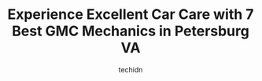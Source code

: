 ---
layout: ampstory
image: https://images.unsplash.com/photo-1513219872556-78665cfff8bb?ixlib=rb-4.0.3&ixid=MnwxMjA3fDB8MHxwaG90by1wYWdlfHx8fGVufDB8fHx8&auto=format&fit=crop&w=640&h=853&q=80
author: techidn
featured: false
description: Searching for the finest GMC Mechanic in Petersburg VA, USA? Look no further than the 7 best GMC Mechanic in the area, where youll find a team of highly qualified professionals ready to han
title: Experience Excellent Car Care with 7 Best GMC Mechanics in Petersburg VA
cover:
   title: Experience Excellent Car Care with 7 Best GMC Mechanics in Petersburg VA
   subtitle: Rickpate
   background: https://images.unsplash.com/photo-1513219872556-78665cfff8bb?ixlib=rb-4.0.3&ixid=MnwxMjA3fDB8MHxwaG90by1wYWdlfHx8fGVufDB8fHx8&auto=format&fit=crop&w=640&h=853&q=80

pages: 
 - layout: thirds
   top: <h1>#1 Gladin Automotive</h1>
   bottom: "<p>This repair shop is amazing and always gives great service! The owner goes above and beyond to provide quality customer service. Recently I needed my car inspection done </p>"
   background: https://www.knot35.com/toplist/wp-content/uploads/2023/06/best-gmc-mechanic-1-in-petersburg-va-1685833736.jpeg
   backgroundblur: true
 - layout: thirds
   top: <h1>#2 Ronnies Automotive</h1>
   bottom: "<p>6844 Boydton Plank Rd, Petersburg, VA 23803, United States</p>"
   background: https://www.knot35.com/toplist/wp-content/uploads/2023/06/best-gmc-mechanic-2-in-petersburg-va-1685833737.jpeg
   cta:
      link: https://www.knot35.com/toplist/experience-excellent-car-care-with-7-best-gmc-mechanics-in-petersburg-va/
      text: Experience Excellent Car Care with 7 Best GMC Mechanics in Petersburg VA
 - layout: thirds
   top: <h1>#3 Walts Automotive & Electric</h1>
   bottom: "<p>4 S Market St, Petersburg, VA 23803, United States</p>"
   background: https://www.knot35.com/toplist/wp-content/uploads/2023/06/best-gmc-mechanic-3-in-petersburg-va-1685833737.jpeg
   cta:
      link: https://www.knot35.com/toplist/experience-excellent-car-care-with-7-best-gmc-mechanics-in-petersburg-va/
      text: Experience Excellent Car Care with 7 Best GMC Mechanics in Petersburg VA
 - layout: thirds
   top: <h1>#4 Parhams Service Center</h1>
   bottom: "<p>1901 S Sycamore St, Petersburg, VA 23805, United States</p>"
   background: https://images.unsplash.com/photo-1580610447943-1bfbef5efe07?ixlib=rb-4.0.3&ixid=MnwxMjA3fDB8MHxwaG90by1wYWdlfHx8fGVufDB8fHx8&auto=format&fit=crop&w=640&h=853&q=80
   cta:
      link: https://www.knot35.com/toplist/experience-excellent-car-care-with-7-best-gmc-mechanics-in-petersburg-va/
      text: Experience Excellent Car Care with 7 Best GMC Mechanics in Petersburg VA
 - layout: thirds
   top: <h1>#5 Jim Whelans Service Center</h1>
   bottom: "<p>2156 County Dr, Petersburg, VA 23803, United States</p>"
   background: https://images.unsplash.com/photo-1488554378835-f7acf46e6c98?ixlib=rb-4.0.3&ixid=MnwxMjA3fDB8MHxwaG90by1wYWdlfHx8fGVufDB8fHx8&auto=format&fit=crop&w=640&h=853&q=80
   cta:
      link: https://www.knot35.com/toplist/experience-excellent-car-care-with-7-best-gmc-mechanics-in-petersburg-va/
      text: Experience Excellent Car Care with 7 Best GMC Mechanics in Petersburg VA
 - layout: thirds
   top: <h1>#6 Amigos Commercial Truck & Tire Repair</h1>
   bottom: "<p>107 N South St St, Petersburg, VA 23803, United States</p>"
   background: https://images.unsplash.com/photo-1541356665065-22676f35dd40?ixlib=rb-4.0.3&ixid=MnwxMjA3fDB8MHxwaG90by1wYWdlfHx8fGVufDB8fHx8&auto=format&fit=crop&w=640&h=853&q=80
   cta:
      link: https://www.knot35.com/toplist/experience-excellent-car-care-with-7-best-gmc-mechanics-in-petersburg-va/
      text: Experience Excellent Car Care with 7 Best GMC Mechanics in Petersburg VA
 - layout: thirds
   top: <h1>#7 J Cs Auto Center</h1>
   bottom: "<p>946 E Wythe St, Petersburg, VA 23803, United States</p>"
   background: https://images.unsplash.com/photo-1591393223703-56fe1347ac62?ixlib=rb-4.0.3&ixid=MnwxMjA3fDB8MHxwaG90by1wYWdlfHx8fGVufDB8fHx8&auto=format&fit=crop&w=640&h=853&q=80
   cta:
      link: https://www.knot35.com/toplist/experience-excellent-car-care-with-7-best-gmc-mechanics-in-petersburg-va/
      text: Experience Excellent Car Care with 7 Best GMC Mechanics in Petersburg VA
 - layout: thirds
   middle: Continue reading...
   background: https://images.unsplash.com/photo-1604871000636-074fa5117945?ixlib=rb-4.0.3&ixid=MnwxMjA3fDB8MHxwaG90by1wYWdlfHx8fGVufDB8fHx8&auto=format&fit=crop&w=640&h=853&q=80
   cta:
      link: https://www.knot35.com/toplist/experience-excellent-car-care-with-7-best-gmc-mechanics-in-petersburg-va/
      text: Experience Excellent Car Care with 7 Best GMC Mechanics in Petersburg VA
      
---